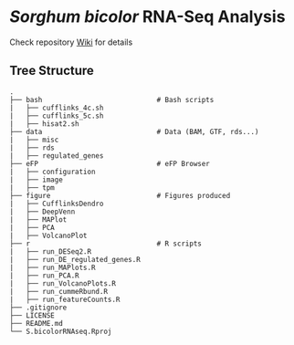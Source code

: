 # *Sorghum bicolor* RNA-Seq Analysis

Check repository [Wiki](https://github.com/lifangy6/S.bicolorRNAseq/wiki) for details

## Tree Structure

```         
.
├── bash                            # Bash scripts
|   ├── cufflinks_4c.sh
|   ├── cufflinks_5c.sh
|   ├── hisat2.sh          
├── data                            # Data (BAM, GTF, rds...)
|   ├── misc                
|   ├── rds
|   ├── regulated_genes
├── eFP                             # eFP Browser
|   ├── configuration
|   ├── image
|   ├── tpm
├── figure                          # Figures produced
|   ├── CufflinksDendro
|   ├── DeepVenn
|   ├── MAPlot
|   ├── PCA
|   ├── VolcanoPlot
├── r                               # R scripts
|   ├── run_DESeq2.R
|   ├── run_DE_regulated_genes.R
|   ├── run_MAPlots.R
|   ├── run_PCA.R
|   ├── run_VolcanoPlots.R
|   ├── run_cummeRbund.R
|   ├── run_featureCounts.R
├── .gitignore
├── LICENSE
├── README.md
└── S.bicolorRNAseq.Rproj
```
